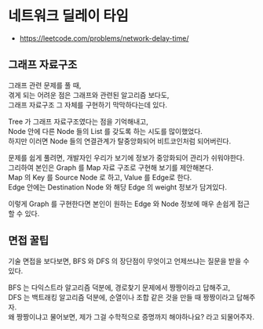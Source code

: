 # 네트워크 딜레이 타임

- https://leetcode.com/problems/network-delay-time/

## 그래프 자료구조

그래프 관련 문제를 풀 때, <br>
겪게 되는 어려운 점은 그래프와 관련된 알고리즘 보다도, <br>
그래프 자료구조 그 자체를 구현하기 막막하다는데 있다.

Tree 가 그래프 자료구조였다는 점을 기억해내고,<br>
Node 안에 다른 Node 들의 List 를 갖도록 하는 시도를 많이했었다.<br>
하지만 이러면 Node 들의 연결관계가 탈중앙화되어 비트코인처럼 되어버린다.

문제를 쉽게 풀려면, 개발자인 우리가 보기에 정보가 중앙화되어 관리가 쉬워야한다.<br>
그리하여 본인은 Graph 를 Map 자료 구조로 구현해 보기를 제안해본다. <br>
Map 의 Key 를 Source Node 로 하고, Value 를 Edge로 한다. <br>
Edge 안에는 Destination Node 와 해당 Edge 의 weight 정보가 담겨있다.

이렇게 Graph 를 구현한다면 본인이 원하는 Edge 와 Node 정보에 매우 손쉽게 접근할 수 있다.

## 면접 꿀팁

기술 면접을 보다보면, BFS 와 DFS 의 장단점이 무엇이고 언제쓰냐는 질문을 받을 수 있다.

BFS 는 다익스트라 알고리즘 덕분에, 경로찾기 문제에서 짱짱이라고 답해주고, <br>
DFS 는 백트래킹 알고리즘 덕분에, 순열이나 조합 같은 것을 만들 때 짱짱이라고 답해주자. <br>
왜 짱짱이냐고 물어보면, 제가 그걸 수학적으로 증명까지 해야하나요? 라고 되물어주자.
